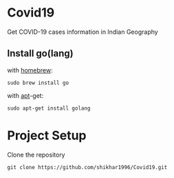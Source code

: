 # Covid19
Get COVID-19 cases information in Indian Geography


## Install go(lang)

with [homebrew](http://mxcl.github.io/homebrew/):

```Shell
sudo brew install go
```

with [apt](http://packages.qa.debian.org/a/apt.html)-get:

```Shell
sudo apt-get install golang
```

# Project Setup

Clone the repository

```
git clone https://github.com/shikhar1996/Covid19.git
```
